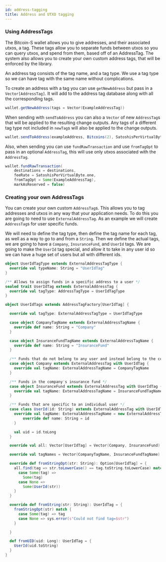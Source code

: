 ```yaml
---
id: address-tagging
title: Address and UTXO tagging
---
```



### Using AddressTags

The Bitcoin-S wallet allows you to give addresses, and their associated utxos,
a tag. These tags allow you to separate funds between utxos so you can query utxos,
and spend from them, based off of an AddressTag. The system also allows you to create
your own custom address tags, that will be enforced by the library.

An address tag consists of the tag name, and a tag type. We use a tag type so we can have
tag with the same name without complications.

To create an address with a tag you can use `getNewAddress` but pass in a `Vector[AddressTag]`.
It will add to the address tag database along with all the corresponding tags.

```scala
wallet.getNewAddress(tags = Vector(ExampleAddressTag)) 
```

When sending with `sendToAddress` you can also a `Vector` of new `AddressTag`s that will be applied to the
resulting change outputs. Any tags of a different tag type not included in `newTag`s will also be applied to
the change outputs.

```scala
wallet.sendToAddress(exampleAddress, Bitcoins(2), SatoshisPerVirtualByte.one, account, Vector(ExampleAddressTag)) 
```

Also, when sending you can use `fundRawTransaction` and use `fromTagOpt` to pass in an optional `AddressTag`,
this will use only utxos associated with the `AddressTag`.

```scala
wallet.fundRawTransaction(
    destinations = destinations,
    feeRate = SatoshisPerVirtualByte.one,
    fromTagOpt = Some(ExampleAddressTag),
    markAsReserved = false)
```

### Creating your own AddressTags

You can create your own custom `AddressTag`s. This allows you to tag addresses and utxos in any way that your
application needs. To do this you are going to need to use `ExternalAddressTag`.  As an example we will create
`AddressTag`s for user specific funds.

We will need to define the tag type, then define the tag name for each tag, as well as a way to go to and
from a `String`. Then we define the actual tags, we are going to have a `Company`, `InsuranceFund`, and `UserId`
tags. We are going to make the `UserId` tag special, and allow it to take in any user id so we can have a huge
set of users but all with different ids.

```scala
object UserIdTagType extends ExternalAddressTagType {
  override val typeName: String = "UserIdTag"
}

/** Allows to assign funds in a specific address to a user */
sealed trait UserIdTag extends ExternalAddressTag {
  override val tagType: AddressTagType = UserIdTagType
}

object UserIdTags extends AddressTagFactory[UserIdTag] {

  override val tagType: ExternalAddressTagType = UserIdTagType

  case object CompanyTagName extends ExternalAddressTagName {
    override def name: String = "Company"
  }

  case object InsuranceFundTagName extends ExternalAddressTagName {
    override def name: String = "InsuranceFund"
  }

  /** Funds that do not belong to any user and instead belong to the company */
  case object Company extends ExternalAddressTag with UserIdTag {
    override val tagName: ExternalAddressTagName = CompanyTagName
  }

  /** Funds in the company's insurance fund */
  case object InsuranceFund extends ExternalAddressTag with UserIdTag {
    override val tagName: ExternalAddressTagName = InsuranceFundTagName
  }

  /** Funds that are specific to an individual user */
  case class UserId(id: String) extends ExternalAddressTag with UserIdTag {
    override val tagName: ExternalAddressTagName = new ExternalAddressTagName {
        override def name: String = id
    }

    val uid = id.toLong
  }

  override val all: Vector[UserIdTag] = Vector(Company, InsuranceFund)

  override val tagNames = Vector(CompanyTagName, InsuranceFundTagName)

  override def fromStringOpt(str: String): Option[UserIdTag] = {
    all.find(tag => str.toLowerCase() == tag.toString.toLowerCase) match {
      case Some(tag) =>
        Some(tag)
      case None =>
        Some(UserId(str))
    }
  }

  override def fromString(str: String): UserIdTag = {
    fromStringOpt(str) match {
      case Some(tag) => tag
      case None => sys.error(s"Could not find tag=$str")
    }

  }

  def fromUID(uid: Long): UserIdTag = {
    UserId(uid.toString)
  }
}
```
